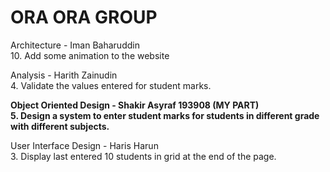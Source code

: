 # ORA ORA GROUP

Architecture - Iman Baharuddin<br/>  10. Add some animation to the website

Analysis - Harith Zainudin<br/>  4. Validate the values entered for student marks.

**Object Oriented Design - Shakir Asyraf 193908 (MY PART)<br/>  5. Design a system to enter student marks for students in different grade with different subjects.**

User Interface Design - Haris Harun<br/>  3. Display last entered 10 students in grid at the end of the page.
